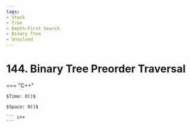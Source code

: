 ```yaml
---
tags:
- Stack
- Tree
- Depth-First Search
- Binary Tree
- Unsolved
---
```



# 144. Binary Tree Preorder Traversal

=== "C++"

    $Time: O()$

    $Space: O()$

    ``` c++
    ```